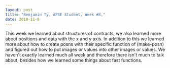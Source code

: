 ```yaml
---
layout: post
title: "Benjamin Ty, AFSE Student, Week #8,"
date: 2018-11-9
---
```


This week we learned about structures of contracts, we also learned more about positions and data with the x and y axis. In addition to this we learned more about how to create posns with their specific function of (make-posn) and figured out how to put images or values into other images or values. We haven't exactly learned much all week and therefore there isn't much to talk about, besides how we learned some things about fast functions.
